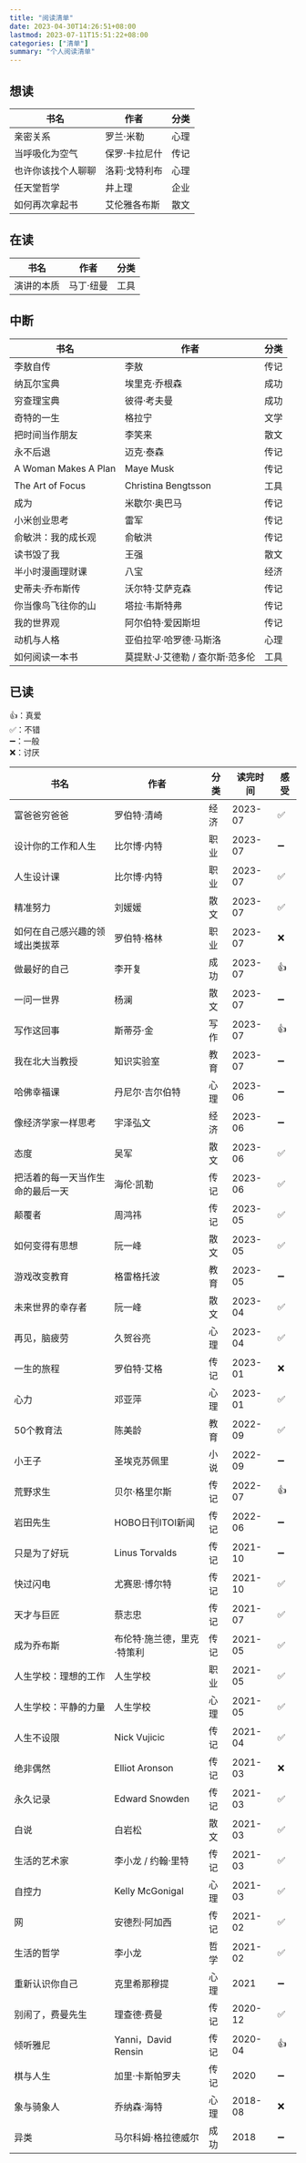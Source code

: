 ```yaml
---
title: "阅读清单"
date: 2023-04-30T14:26:51+08:00
lastmod: 2023-07-11T15:51:22+08:00
categories: ["清单"]
summary: "个人阅读清单"
---
```


## 想读

| 书名               | 作者          | 分类 |
| ------------------ | ------------- | ---- |
| 亲密关系           | 罗兰·米勒     | 心理 |
| 当呼吸化为空气     | 保罗·卡拉尼什 | 传记 |
| 也许你该找个人聊聊 | 洛莉·戈特利布 | 心理 |
| 任天堂哲学         | 井上理        | 企业 |
| 如何再次拿起书     | 艾伦雅各布斯  | 散文 | 

## 在读

| 书名               | 作者        | 分类 |
| ------------------ | ----------- | ---- |
| 演讲的本质         | 马丁·纽曼   | 工具 |

## 中断

| 书名                 | 作者                            | 分类 |
| -------------------- | ------------------------------- | ---- |
| 李敖自传             | 李敖                            | 传记 | 
| 纳瓦尔宝典           | 埃里克·乔根森                   | 成功 |
| 穷查理宝典           | 彼得·考夫曼                     | 成功 |
| 奇特的一生           | 格拉宁                          | 文学 |
| 把时间当作朋友       | 李笑来                          | 散文 |
| 永不后退             | 迈克·泰森                       | 传记 |
| A Woman Makes A Plan | Maye Musk                       | 传记 |
| The Art of Focus     | Christina Bengtsson             | 工具 |
| 成为                 | 米歇尔·奥巴马                   | 传记 |
| 小米创业思考         | 雷军                            | 传记 |
| 俞敏洪：我的成长观   | 俞敏洪                          | 传记 |
| 读书毁了我           | 王强                            | 散文 |
| 半小时漫画理财课     | 八宝                            | 经济 |
| 史蒂夫·乔布斯传      | 沃尔特·艾萨克森                 | 传记 |
| 你当像鸟飞往你的山   | 塔拉·韦斯特弗                   | 传记 |
| 我的世界观           | 阿尔伯特·爱因斯坦               | 传记 |
| 动机与人格           | 亚伯拉罕·哈罗德·马斯洛          | 心理 |
| 如何阅读一本书       | 莫提默·J·艾德勒 / 查尔斯·范多伦 | 工具 |

## 已读

👍：真爱  
✅：不错  
➖：一般  
❌：讨厌

| 书名                             | 作者                       | 分类 | 读完时间 | 感受 |
| -------------------------------- | -------------------------- | ---- | -------- | ---- |
| 富爸爸穷爸爸                     | 罗伯特·清崎                | 经济 | 2023-07  | ✅   | 
| 设计你的工作和人生               | 比尔博·内特                | 职业 | 2023-07  | ➖   |
| 人生设计课                       | 比尔博·内特                | 职业 | 2023-07  | ✅   |
| 精准努力                         | 刘媛媛                     | 散文 | 2023-07  | ✅   |
| 如何在自己感兴趣的领域出类拔萃   | 罗伯特·格林                | 职业 | 2023-07  | ❌   |
| 做最好的自己                     | 李开复                     | 成功 | 2023-07  | 👍   |
| 一问一世界                       | 杨澜                       | 散文 | 2023-07  | ➖   |
| 写作这回事                       | 斯蒂芬·金                  | 写作 | 2023-07  | 👍   |
| 我在北大当教授                   | 知识实验室                 | 教育 | 2023-07  | ➖   |
| 哈佛幸福课                       | 丹尼尔·吉尔伯特            | 心理 | 2023-06  | ➖   |
| 像经济学家一样思考               | 宇泽弘文                   | 经济 | 2023-06  | ➖   |
| 态度                             | 吴军                       | 散文 | 2023-06  | ✅   |
| 把活着的每一天当作生命的最后一天 | 海伦·凯勒                  | 传记 | 2023-06  | ✅   |
| 颠覆者                           | 周鸿祎                     | 传记 | 2023-05  | ✅   |
| 如何变得有思想                   | 阮一峰                     | 散文 | 2023-05  | ✅   |
| 游戏改变教育                     | 格雷格托波                 | 教育 | 2023-05  | ➖   |
| 未来世界的幸存者                 | 阮一峰                     | 散文 | 2023-04  | ✅   |
| 再见，脑疲劳                     | 久贺谷亮                   | 心理 | 2023-04  | ✅   |
| 一生的旅程                       | 罗伯特·艾格                | 传记 | 2023-01  | ❌   |
| 心力                             | 邓亚萍                     | 心理 | 2023-01  | ✅   |
| 50个教育法                       | 陈美龄                     | 教育 | 2022-09  | ✅   |
| 小王子                           | 圣埃克苏佩里               | 小说 | 2022-09  | ➖   |
| 荒野求生                         | 贝尔·格里尔斯              | 传记 | 2022-07  | 👍   |
| 岩田先生                         | HOBO日刊ITOI新闻           | 传记 | 2022-06  | ➖   |
| 只是为了好玩                     | Linus Torvalds             | 传记 | 2021-10  | ➖   |
| 快过闪电                         | 尤赛恩·博尔特              | 传记 | 2021-10  | ✅   |
| 天才与巨匠                       | 蔡志忠                     | 传记 | 2021-07  | ✅   |
| 成为乔布斯                       | 布伦特·施兰德，里克·特策利 | 传记 | 2021-05  | ✅   |
| 人生学校：理想的工作             | 人生学校                   | 职业 | 2021-05  | ✅   |
| 人生学校：平静的力量             | 人生学校                   | 心理 | 2021-05  | ✅   |
| 人生不设限                       | Nick Vujicic               | 传记 | 2021-04  | ✅   |
| 绝非偶然                         | Elliot Aronson             | 传记 | 2021-03  | ❌   |
| 永久记录                         | Edward Snowden             | 传记 | 2021-03  | ✅   |
| 白说                             | 白岩松                     | 散文 | 2021-03  | ✅   |
| 生活的艺术家                     | 李小龙 / 约翰·里特         | 传记 | 2021-03  | ✅   |
| 自控力                           | Kelly McGonigal            | 心理 | 2021-03  | ✅   |
| 网                               | 安德烈·阿加西              | 传记 | 2021-02  | ✅   |
| 生活的哲学                       | 李小龙                     | 哲学 | 2021-02  | ✅   |
| 重新认识你自己                   | 克里希那穆提               | 心理 | 2021     | ➖   |
| 别闹了，费曼先生                 | 理查德·费曼                | 传记 | 2020-12  | ✅   |
| 倾听雅尼                         | Yanni，David Rensin        | 传记 | 2020-04  | 👍   |
| 棋与人生                         | 加里·卡斯帕罗夫            | 传记 | 2020     | ➖   |
| 象与骑象人                       | 乔纳森·海特                | 心理 | 2018-08  | ❌   |
| 异类                             | 马尔科姆·格拉德威尔        | 成功 | 2018     | ➖   |
